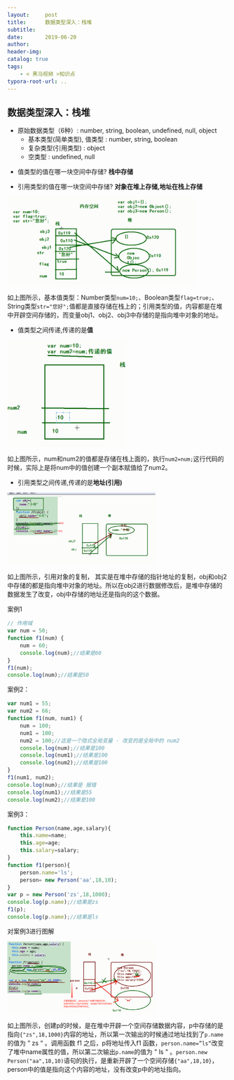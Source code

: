 ```yaml
---
layout:     post
title:      数据类型深入：栈堆
subtitle:  
date:       2019-06-20
author:     
header-img: 
catalog: true
tags:
    - < 黑马视频 >知识点
typora-root-url: ..
---
```




## 数据类型深入：栈堆
+ 原始数据类型（6种）: number, string, boolean, undefined, null, object
    + 基本类型(简单类型), 值类型 : number, string, boolean
    + 复杂类型(引用类型) : object
    + 空类型 : undefined, null

- 值类型的值在哪一块空间中存储? **栈中存储**

- 引用类型的值在哪一块空间中存储? **对象在堆上存储,地址在栈上存储**

<img src="/../img/assets_2019/栈堆1.png" style="zoom:43%;" />

如上图所示，基本值类型：Number类型`num=10;`、Boolean类型`flag=true;`、String类型`str="您好";`值都是直接存储在栈上的；引用类型的值，内容都是在堆中开辟空间存储的，而变量obj1、obj2、obj3中存储的是指向堆中对象的地址。



- 值类型之间传递,传递的是**值**

<img src="/../img/assets_2019/栈堆2.png" alt="栈中数据的复制" style="zoom:45%;" />

如上图所示，num和num2的值都是存储在栈上面的，执行`num2=num;`这行代码的时候，实际上是将num中的值创建一个副本赋值给了num2。



- 引用类型之间传递,传递的是**地址(引用)**

<img src="/../img/assets_2019/栈堆3.png" style="zoom:33%;" />

如上图所示，引用对象的复制， 其实是在堆中存储的指针地址的复制，obj和obj2中存储的都是指向堆中对象的地址。所以在obj2进行数据修改后，是堆中存储的数据发生了改变，obj中存储的地址还是指向的这个数据。

案例1
```javascript
// 作用域
var num = 50;
function f1(num) {
    num = 60;
    console.log(num);//结果是60
}
f1(num);
console.log(num);//结果是50
```

案例2：

```javascript
var num1 = 55;
var num2 = 66;
function f1(num, num1) {
    num = 100;
    num1 = 100;
    num2 = 100;//这是一个隐式全局变量 - 改变的是全局中的 num2
    console.log(num);//结果是100
    console.log(num1);//结果是100
    console.log(num2);//结果是100
}
f1(num1, num2);
console.log(num);//结果是 报错
console.log(num1);//结果是55
console.log(num2);//结果是100
```

案例3：

```javascript
function Person(name,age,salary){
    this.name=name;
    this.age=age;
    this.salary=salary;
}
function f1(person){
    person.name='ls';
    person= new Person('aa',18,10);
}
var p = new Person('zs',18,1000);
console.log(p.name);//结果是zs
f1(p);
console.log(p.name);//结果是ls
```

对案例3进行图解

<img src="/../img/assets_2019/案例3.png" style="zoom:33%;" />

如上图所示，创建p的时候，是在堆中开辟一个空间存储数据内容，p中存储的是指向`{"zs",18,1000}`内容的地址，所以第一次输出的时候通过地址找到了`p.name`的值为 ” zs “ 。调用函数 f1 之后，p将地址传入f1 函数，`person.name=”ls“`改变了堆中name属性的值，所以第二次输出`p.name`的值为 " ls " 。`person.new Person("aa",18,10)`语句的执行，是重新开辟了一个空间存储`{"aa",18,10}`，person中的值是指向这个内容的地址，没有改变p中的地址指向。